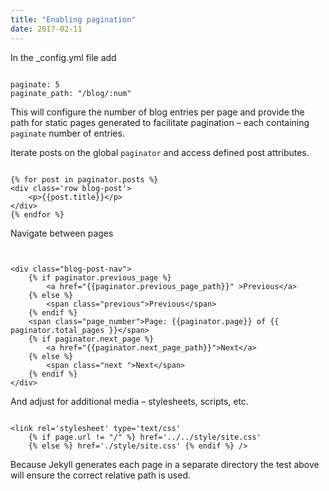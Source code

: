 ```yaml
---
title: "Enabling pagination"
date: 2017-02-11
---
```


   In the _config.yml file add

<pre><code>
paginate: 5
paginate_path: "/blog/:num"
</code></pre>

   This will configure the number of blog entries per page and provide the path for static pages generated to facilitate
   pagination &ndash; each containing <code>paginate</code> number of entries.

   Iterate posts on the global <code>paginator</code> and access defined post attributes. 
<pre><code><div>
&#123;% for post in paginator.posts %&#125;
&lt;div class='row blog-post'&gt;
	&lt;p&gt;&#123;&#123;post.title&#125;&#125;&lt;/p&gt;
&lt;/div&gt;
&#123;% endfor %&#125;
</div></code></pre>

   Navigate between pages
<pre><code class='smaller'>
<!-- Pagination links -->
&lt;div class="blog-post-nav"&gt;
	&#123;% if paginator.previous_page %&#125;
		&lt;a href="&#123;&#123;paginator.previous_page_path&#125;&#125;" &gt;Previous&lt;/a&gt;
	&#123;% else %&#125;
		&lt;span class="previous"&gt;Previous&lt;/span&gt;
	&#123;% endif %&#125;
	&lt;span class="page_number"&gt;Page: &#123;&#123;paginator.page&#125;&#125; of &#123;&#123; paginator.total_pages &#125;&#125;&lt;/span&gt;
	&#123;% if paginator.next_page %&#125;
		&lt;a href="&#123;&#123;paginator.next_page_path&#125;&#125;"&gt;Next&lt;/a&gt;
	&#123;% else %&#125;
		&lt;span class="next "&gt;Next&lt;/span&gt;
	&#123;% endif %&#125;
&lt;/div&gt;
</code></pre>

   And adjust for additional media &ndash; stylesheets, scripts, etc.

<pre><code>
&lt;link rel='stylesheet' type='text/css' 
	&#123;% if page.url != "/" %&#125; href='../../style/site.css' 
	&#123;% else %&#125; href='./style/site.css' &#123;% endif %&#125; /&gt;
</code></pre>

   Because Jekyll generates each page in a separate directory the test above will ensure the correct relative path
   is used.